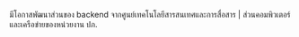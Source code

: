 มีโอกาสพัฒนาส่วนของ backend จากศูนย์เทคโนโลยีสารสนเทศและการสื่อสาร | ส่วนคอมพิวเตอร์และเครือข่ายของหน่วยงาน ปภ.
